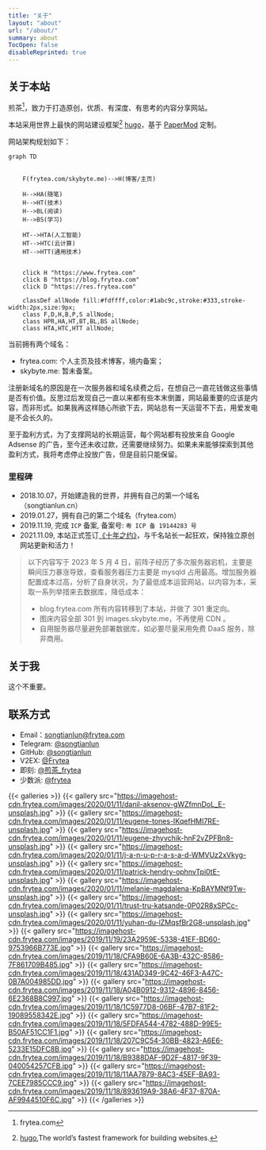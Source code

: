 ```yaml
---
title: "关于"
layout: "about"
url: "/about/"
summary: about
TocOpen: false
disableReprinted: true
---
```


## 关于本站

煎茶[^1]，致力于打造原创，优质、有深度、有思考的内容分享网站。

本站采用世界上最快的网站建设框架[^2] [hugo](https://gohugo.io/)，基于 [PaperMod](https://github.com/adityatelange/hugo-PaperMod) 定制。

网站架构规划如下：

```mermaid
graph TD


    F(frytea.com/skybyte.me)-->H(博客/主页)

    H-->HA(随笔)
    H-->HT(技术)
    H-->BL(阅读)
    H-->BS(学习)

    HT-->HTA(人工智能)
    HT-->HTC(云计算)
    HT-->HTT(通用技术)
    
    
    click H "https://www.frytea.com"
    click B "https://blog.frytea.com"
    click D "https://res.frytea.com"

    classDef allNode fill:#fdffff,color:#1abc9c,stroke:#333,stroke-width:2px,size:9px;
    class F,D,H,B,P,S allNode;
    class HPR,HA,HT,BT,BL,BS allNode;
    class HTA,HTC,HTT allNode;
```

当前拥有两个域名：

- frytea.com: 个人主页及技术博客，境内备案；
- skybyte.me: 暂未备案。

注册新域名的原因是在一次服务器和域名续费之后，在想自己一直花钱做这些事情是否有价值。反思过后发现自己一直以来都有些本末倒置，网站最重要的应该是内容，而非形式。如果我再这样随心所欲下去，网站总有一天运营不下去，用爱发电是不会长久的。


至于盈利方式，为了支撑网站的长期运营，每个网站都有投放来自 Google Adsense 的广告，至今还未收过款，还需要继续努力。如果未来能够探索到其他盈利方式，我将考虑停止投放广告，但是目前只能保留。

[^1]: frytea.com
[^2]: [hugo](https://gohugo.io/),The world’s fastest framework for building websites. 

### 里程碑

- 2018.10.07，开始建造我的世界，并拥有自己的第一个域名（songtianlun.cn）
- 2019.01.27，拥有自己的第二个域名（frytea.com）
- 2019.11.19, 完成 `ICP` 备案, 备案号: `粤 ICP 备 19144283 号`
- 2021.11.09, 本站正式签订[《十年之约》](https://www.foreverblog.cn)，与千名站长一起狂欢，保持独立原创网站更新和活力！

> 以下内容写于 2023 年 5 月 4 日，前阵子经历了多次服务器宕机，主要是瞬间压力暴涨导致，查看服务器压力主要是 mysqld 占用最高。增加服务器配置成本过高，分析了自身状况，为了最低成本运营网站，以内容为本，采取一系列举措来去数据库，降低成本：
> - blog.frytea.com 所有内容转移到了本站，并做了 301 重定向。
> - 图床内容全部 301 到 images.skybyte.me，不再使用 CDN 。
> - 自用服务器尽量避免部署数据库，如必要尽量采用免费 DaaS 服务，除非商用。

## 关于我

这个不重要。

## 联系方式

- Email：[songtianlun@frytea.com](mailto:songtianlun@frytea.com)
- Telegram: [@songtianlun](https://t.me/songtianlun)
- GitHub: [@songtianlun](https://github.com/songtianlun)
- V2EX: [@Frytea](https://www.v2ex.com/member/Frytea)
- 即刻: [@煎茶_frytea](https://web.okjike.com/u/93f05b30-c2af-4096-b90e-32961464b881)
- 少数派: [@frytea](https://sspai.com/u/frytea/)


{{< galleries >}}
{{< gallery src="https://imagehost-cdn.frytea.com/images/2020/01/11/danil-aksenov-gWZfmnDoL_E-unsplash.jpg" >}}
{{< gallery src="https://imagehost-cdn.frytea.com/images/2020/01/11/eugene-tones-IKqefHMI7RE-unsplash.jpg" >}}
{{< gallery src="https://imagehost-cdn.frytea.com/images/2020/01/11/eugene-zhyvchik-hnF2vZPFBn8-unsplash.jpg" >}}
{{< gallery src="https://imagehost-cdn.frytea.com/images/2020/01/11/j-a-n-u-p-r-a-s-a-d-WMVUz2xVkyg-unsplash.jpg" >}}
{{< gallery src="https://imagehost-cdn.frytea.com/images/2020/01/11/patrick-hendry-ophnvTpi0tE-unsplash.jpg" >}}
{{< gallery src="https://imagehost-cdn.frytea.com/images/2020/01/11/melanie-magdalena-KpBAYMNf9Tw-unsplash.jpg" >}}
{{< gallery src="https://imagehost-cdn.frytea.com/images/2020/01/11/trust-tru-katsande-0P02R8xSPCc-unsplash.jpg" >}}
{{< gallery src="https://imagehost-cdn.frytea.com/images/2020/01/11/yuhan-du-lZMqsfBr2G8-unsplash.jpg" >}}
{{< gallery src="https://imagehost-cdn.frytea.com/images/2019/11/19/23A2959E-5338-41EF-BD60-9753966B773E.jpg" >}}
{{< gallery src="https://imagehost-cdn.frytea.com/images/2019/11/18/CFA9B60E-6A3B-432C-8586-7F861709B485.jpg" >}}
{{< gallery src="https://imagehost-cdn.frytea.com/images/2019/11/18/431AD349-9C42-46F3-A47C-0B7A004985DD.jpg" >}}
{{< gallery src="https://imagehost-cdn.frytea.com/images/2019/11/18/A04B0912-9312-4896-8456-6E2368B8C997.jpg" >}}
{{< gallery src="https://imagehost-cdn.frytea.com/images/2019/11/18/1C5977D8-06BF-47B7-81F2-19089558342E.jpg" >}}
{{< gallery src="https://imagehost-cdn.frytea.com/images/2019/11/18/5FDFA544-4782-488D-99E5-B50AF51CC1F1.jpg" >}}
{{< gallery src="https://imagehost-cdn.frytea.com/images/2019/11/18/207C9C54-30BB-4823-A6E6-5233E15DFC8B.jpg" >}}
{{< gallery src="https://imagehost-cdn.frytea.com/images/2019/11/18/B9388DAF-9D2F-4817-9F39-040054257CFB.jpg" >}}
{{< gallery src="https://imagehost-cdn.frytea.com/images/2019/11/18/11AA7879-8AC3-45EF-BA93-7CEE7985CCC9.jpg" >}}
{{< gallery src="https://imagehost-cdn.frytea.com/images/2019/11/18/893619A9-38A6-4F37-870A-AF9944510F6C.jpg" >}}
{{< /galleries >}}
